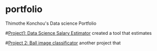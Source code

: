 # portfolio
Thimothe Konchou's Data science Portfolio

#[Project1: Data Science Salary Estimator]()
created a tool that estimates

#[Project 2: Ball image classificator]()
another project that

